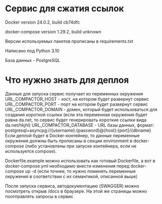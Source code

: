 # Сервис для сжатия ссылок
Docker version 24.0.2, build cb74dfc

docker-compose version 1.29.2, build unknown

Версии используемых пакетов прописаны в requirements.txt

Написано под Python 3.10

База данных - PostgreSQL

# Что нужно знать для деплоя
Данные для запуска сервис получает из переменных окружения
URL_COMPACTOR_HOST - хост, на котором будет развернут сервис
URL_COMPACTOR_PORT - порт на котором будет развернут сервис
URL_COMPACTOR_DOMAIN - домен, который будет использоваться для создания короткой ссылки (если эта переменная окружения будет равна da.net, то сервис будет генерировать короткие ссылки вида da.net/hkjhl)
URL_COMPACTOR_DATABASE - URL базы данных, формат: postgresql+asyncpg://{username}:{password}@{host}:{port}/{dbname}
Если деплой будет в Docker-контейнер, то данные переменные окружения должны быть прописаны в секции environment в docker-compose (либо установлены при запуске контейнера, если не используется compose).

Dockerfile.example можно использовать как готовый Dockerfile, а вот в docker-compose.yml необходимо внести изменения перед docker-compose up -d (если точнее, то нужно поменять переменные окружения в соответствии с их семантикой, описанной выше)

После запуска сервиса, автодокументацию (SWAGGER) можно посмотреть открыв /docs в браузере. На этой же страницы можно поотправлять запросы в сервис

